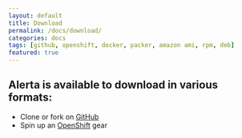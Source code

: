 ```yaml
---
layout: default
title: Download
permalink: /docs/download/
categories: docs
tags: [github, openshift, docker, packer, amazon ami, rpm, deb]
featured: true
---
```


## Alerta is available to download in various formats:

<ul>
  <li>Clone or fork on <a href="">GitHub</a>
  <li>Spin up an <a href="">OpenShift</a> gear
</ul>

